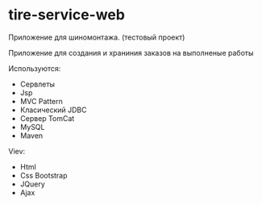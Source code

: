 # tire-service-web

Приложение для шиномонтажа.
(тестовый проект)

Приложение для создания и храниния заказов на выполненые работы

Используются:
* Сервлеты
* Jsp
* MVC Pattern
* Класический JDBC 
* Сервер TomCat
* MySQL
* Maven

Viev:
* Html
* Css Bootstrap
* JQuery
* Ajax
